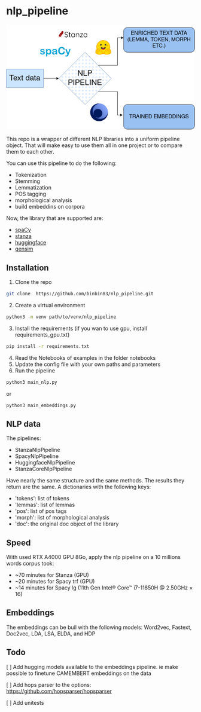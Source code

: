 # nlp_pipeline

![](nlp_pipeline.drawio.png)

This repo is a wrapper of  different NLP libraries into a uniform pipeline object. That will make easy to use them all in one project or to compare them to each other.

You can use this pipeline to do the following:
- Tokenization
- Stemming
- Lemmatization
- POS tagging
- morphological analysis
- build embeddins on corpora

Now, the library that are supported are:
- [spaCy](https://spacy.io/)
- [stanza](https://stanfordnlp.github.io/stanza/)
- [huggingface](https://huggingface.co/)
- [gensim](https://radimrehurek.com/gensim/)



## Installation
1. Clone the repo
```bash
git clone  https://github.com/binbin83/nlp_pipeline.git
```
2. Create a virtual environment
```bash
python3 -m venv path/to/venv/nlp_pipeline
```
3. Install the requirements (if you wan to use gpu, install requirements_gpu.txt)
```bash
pip install -r requirements.txt
```
4. Read the Notebooks of examples in the folder notebooks
5. Update the config file with your own paths and parameters
6. Run the pipeline
```bash
python3 main_nlp.py
```
or

```bash
python3 main_embeddings.py
```


## NLP data

The pipelines:
- StanzaNlpPipeline
- SpacyNlpPipeline
- HuggingfaceNlpPipeline
- StanzaCoreNlpPipeline

Have nearly the same structure and the same methods. The results they return are the same. A dictionaries with the following keys:
- 'tokens': list of tokens
- 'lemmas': list of lemmas
- 'pos': list of pos tags
- 'morph': list of morphological analysis
- 'doc': the original doc object of the library

## Speed
With used RTX A4000 GPU 8Go, apply the nlp pipeline on  a 10 millions words corpus took:
- ~70 minutes for Stanza (GPU)
- ~20 minutes for Spacy trf (GPU)
- ~14 minutes for Spacy lg (11th Gen Intel® Core™ i7-11850H @ 2.50GHz × 16)

## Embeddings

The embeddings can be buil with the following models: Word2vec, Fastext, Doc2vec, LDA, LSA, ELDA, and HDP

## Todo

[ ] Add hugging models available  to the embeddings pipeline. ie make possible to finetune CAMEMBERT embeddings on the data

[ ] Add hops parser to the options: https://github.com/hopsparser/hopsparser

[ ] Add unitests


